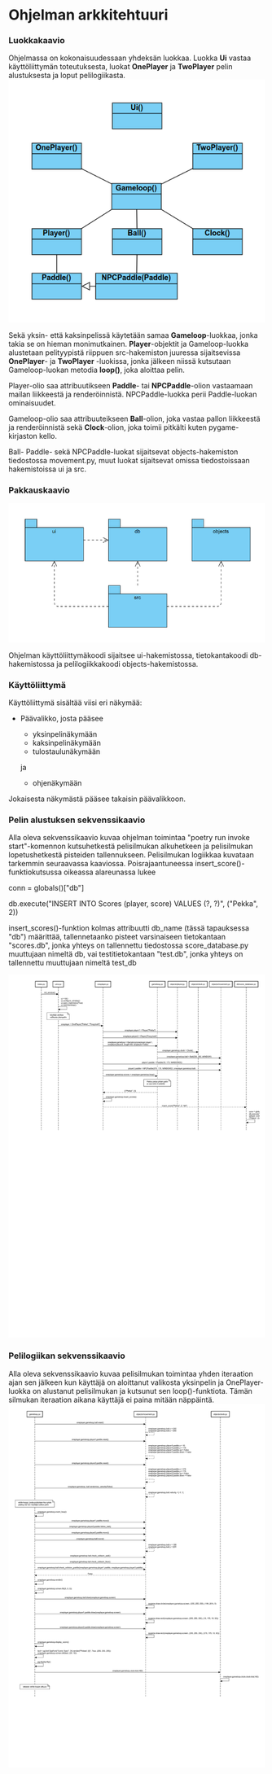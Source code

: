 # Ohjelman arkkitehtuuri

### Luokkakaavio
Ohjelmassa on kokonaisuudessaan yhdeksän luokkaa. Luokka <strong>Ui</strong> vastaa käyttöliittymän toteutuksesta, luokat <strong>OnePlayer</strong> ja <strong>TwoPlayer</strong> pelin alustuksesta ja loput pelilogiikasta.
![Luokkakaavio](./kuvat/luokka.png)

Sekä yksin- että kaksinpelissä käytetään samaa <strong>Gameloop</strong>-luokkaa, jonka takia se on hieman monimutkainen. <strong>Player</strong>-objektit ja Gameloop-luokka alustetaan pelityypistä riippuen src-hakemiston juuressa sijaitsevissa <strong>OnePlayer</strong>- ja <strong>TwoPlayer</strong> -luokissa, jonka jälkeen niissä kutsutaan Gameloop-luokan metodia <strong>loop()</strong>, joka aloittaa pelin. 

Player-olio saa attribuutikseen <strong>Paddle</strong>- tai <strong>NPCPaddle</strong>-olion vastaamaan mailan liikkeestä ja renderöinnistä. NPCPaddle-luokka perii Paddle-luokan ominaisuudet.

Gameloop-olio saa attribuuteikseen <strong>Ball</strong>-olion, joka vastaa pallon liikkeestä ja renderöinnistä sekä <strong>Clock</strong>-olion, joka toimii pitkälti kuten pygame-kirjaston kello.

Ball- Paddle- sekä NPCPaddle-luokat sijaitsevat objects-hakemiston tiedostossa movement.py, muut luokat sijaitsevat omissa tiedostoissaan hakemistoissa ui ja src.

### Pakkauskaavio
![Pakkauskaavio](./kuvat/pakkaus.png)

Ohjelman käyttöliittymäkoodi sijaitsee ui-hakemistossa, tietokantakoodi db-hakemistossa ja pelilogiikkakoodi objects-hakemistossa.

### Käyttöliittymä

Käyttöliittymä sisältää viisi eri näkymää:

- Päävalikko, josta pääsee
  - yksinpelinäkymään
  - kaksinpelinäkymään
  - tulostaulunäkymään
 
  ja
  - ohjenäkymään

Jokaisesta näkymästä pääsee takaisin päävalikkoon.

### Pelin alustuksen sekvenssikaavio

Alla oleva sekvenssikaavio kuvaa ohjelman toimintaa "poetry run invoke start"-komennon kutsuhetkestä pelisilmukan alkuhetkeen ja pelisilmukan lopetushetkestä pisteiden tallennukseen. Pelisilmukan logiikkaa kuvataan tarkemmin seuraavassa kaaviossa. Poisrajaantuneessa insert_score()-funktiokutsussa oikeassa alareunassa lukee 

conn = globals()["db"]

db.execute("INSERT INTO Scores
(player, score) VALUES (?, ?)",
("Pekka", 2))

insert_scores()-funktion kolmas attribuutti db_name (tässä tapauksessa "db") määrittää, tallennetaanko pisteet varsinaiseen tietokantaan "scores.db", jonka yhteys on tallennettu tiedostossa score_database.py muuttujaan nimeltä db, vai testitietokantaan "test.db", jonka yhteys on tallennettu muuttujaan nimeltä test_db

![Sekvenssikaavio](./kuvat/sekvenssikaavio1.jpg)

### Pelilogiikan sekvenssikaavio

Alla oleva sekvenssikaavio kuvaa pelisilmukan toimintaa yhden iteraation ajan sen jälkeen kun käyttäjä on aloittanut valikosta yksinpelin ja OnePlayer-luokka on alustanut pelisilmukan ja kutsunut sen loop()-funktiota. Tämän silmukan iteraation aikana käyttäjä ei paina mitään näppäintä.
![Sekvenssikaavio](./kuvat/sekvenssikaavio2.jpg)
